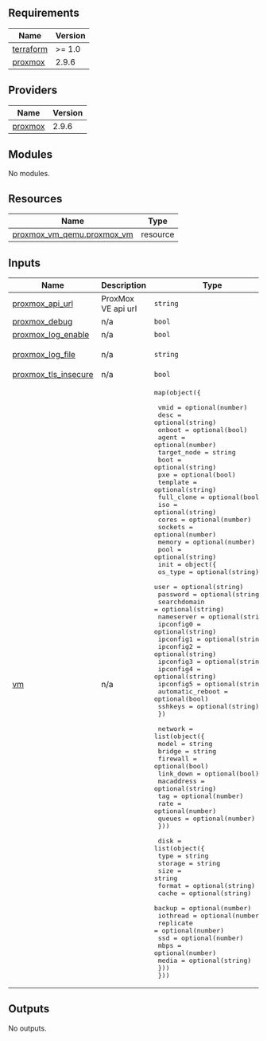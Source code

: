 ## Requirements

| Name | Version |
|------|---------|
| <a name="requirement_terraform"></a> [terraform](#requirement\_terraform) | >= 1.0 |
| <a name="requirement_proxmox"></a> [proxmox](#requirement\_proxmox) | 2.9.6 |

## Providers

| Name | Version |
|------|---------|
| <a name="provider_proxmox"></a> [proxmox](#provider\_proxmox) | 2.9.6 |

## Modules

No modules.

## Resources

| Name | Type |
|------|------|
| [proxmox_vm_qemu.proxmox_vm](https://registry.terraform.io/providers/telmate/proxmox/2.9.6/docs/resources/vm_qemu) | resource |

## Inputs

| Name | Description | Type | Default | Required |
|------|-------------|------|---------|:--------:|
| <a name="input_proxmox_api_url"></a> [proxmox\_api\_url](#input\_proxmox\_api\_url) | ProxMox VE api url | `string` | n/a | yes |
| <a name="input_proxmox_debug"></a> [proxmox\_debug](#input\_proxmox\_debug) | n/a | `bool` | `false` | no |
| <a name="input_proxmox_log_enable"></a> [proxmox\_log\_enable](#input\_proxmox\_log\_enable) | n/a | `bool` | `false` | no |
| <a name="input_proxmox_log_file"></a> [proxmox\_log\_file](#input\_proxmox\_log\_file) | n/a | `string` | `"terraform-plugin-proxmox.log"` | no |
| <a name="input_proxmox_tls_insecure"></a> [proxmox\_tls\_insecure](#input\_proxmox\_tls\_insecure) | n/a | `bool` | `true` | no |
| <a name="input_vm"></a> [vm](#input\_vm) | n/a | <pre>map(object({<br><br>    vmid        = optional(number)<br>    desc        = optional(string)<br>    onboot      = optional(bool)<br>    agent       = optional(number)<br>    target_node = string<br>    boot        = optional(string)<br>    pxe         = optional(bool)<br>    template    = optional(string)<br>    full_clone  = optional(bool)<br>    iso         = optional(string)<br>    cores       = optional(number)<br>    sockets     = optional(number)<br>    memory      = optional(number)<br>    pool        = optional(string)<br>    init = object({<br>      os_type          = optional(string)<br>      user             = optional(string)<br>      password         = optional(string)<br>      searchdomain     = optional(string)<br>      nameserver       = optional(string)<br>      ipconfig0        = optional(string)<br>      ipconfig1        = optional(string)<br>      ipconfig2        = optional(string)<br>      ipconfig3        = optional(string)<br>      ipconfig4        = optional(string)<br>      ipconfig5        = optional(string)<br>      automatic_reboot = optional(bool)<br>      sshkeys          = optional(string)<br>    })<br><br>    network = list(object({<br>      model      = string<br>      bridge     = string<br>      firewall   = optional(bool)<br>      link_down  = optional(bool)<br>      macaddress = optional(string)<br>      tag        = optional(number)<br>      rate       = optional(number)<br>      queues     = optional(number)<br>    }))<br><br>    disk = list(object({<br>      type      = string<br>      storage   = string<br>      size      = string<br>      format    = optional(string)<br>      cache     = optional(string)<br>      backup    = optional(number)<br>      iothread  = optional(number)<br>      replicate = optional(number)<br>      ssd       = optional(number)<br>      mbps      = optional(number)<br>      media     = optional(string)<br>    }))<br>  }))</pre> | n/a | yes |

## Outputs

No outputs.
